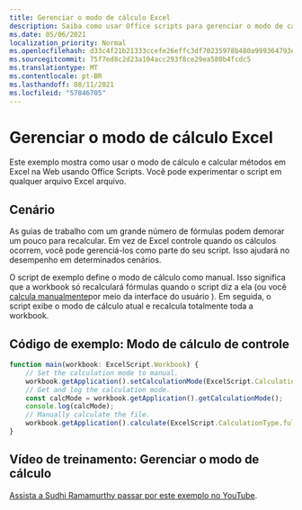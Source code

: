 ```yaml
---
title: Gerenciar o modo de cálculo Excel
description: Saiba como usar Office scripts para gerenciar o modo de cálculo em Excel na Web.
ms.date: 05/06/2021
localization_priority: Normal
ms.openlocfilehash: d33c4f21b21333ccefe26effc3df70235978b480a999364793e9a45d21dfba7f
ms.sourcegitcommit: 75f7ed8c2d23a104acc293f8ce29ea580b4fcdc5
ms.translationtype: MT
ms.contentlocale: pt-BR
ms.lasthandoff: 08/11/2021
ms.locfileid: "57846705"
---
```

# <a name="manage-calculation-mode-in-excel"></a>Gerenciar o modo de cálculo Excel

Este exemplo mostra como [](/javascript/api/office-scripts/excelscript/excelscript.calculationmode) usar o modo de cálculo e calcular métodos em Excel na Web usando Office Scripts. Você pode experimentar o script em qualquer arquivo Excel arquivo.

## <a name="scenario"></a>Cenário

As guias de trabalho com um grande número de fórmulas podem demorar um pouco para recalcular. Em vez de Excel controle quando os cálculos ocorrem, você pode gerenciá-los como parte do seu script. Isso ajudará no desempenho em determinados cenários.

O script de exemplo define o modo de cálculo como manual. Isso significa que a workbook só recalculará fórmulas quando o script diz a ela (ou você [calcula manualmente](https://support.microsoft.com/office/change-formula-recalculation-iteration-or-precision-in-excel-73fc7dac-91cf-4d36-86e8-67124f6bcce4)por meio da interface do usuário ). Em seguida, o script exibe o modo de cálculo atual e recalcula totalmente toda a workbook.

## <a name="sample-code-control-calculation-mode"></a>Código de exemplo: Modo de cálculo de controle

```TypeScript
function main(workbook: ExcelScript.Workbook) {
    // Set the calculation mode to manual.
    workbook.getApplication().setCalculationMode(ExcelScript.CalculationMode.manual);
    // Get and log the calculation mode.
    const calcMode = workbook.getApplication().getCalculationMode();    
    console.log(calcMode);
    // Manually calculate the file.
    workbook.getApplication().calculate(ExcelScript.CalculationType.full);
}
```

## <a name="training-video-manage-calculation-mode"></a>Vídeo de treinamento: Gerenciar o modo de cálculo

[Assista a Sudhi Ramamurthy passar por este exemplo no YouTube](https://youtu.be/iw6O8QH01CI).
